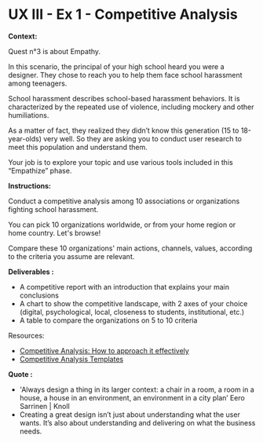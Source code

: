 # UX III - Ex 1 - Competitive Analysis

**Context:** 

Quest n°3 is about Empathy. 

In this scenario, the principal of your high school heard you were a designer. They chose to reach you to help them face school harassment among teenagers.

School harassment describes school-based harassment behaviors. It is characterized by the repeated use of violence, including mockery and other humiliations.

As a matter of fact, they realized they didn’t know this generation (15 to 18-year-olds) very well. So they are asking you to conduct user research to meet this population and understand them. 

Your job is to explore your topic and use various tools included in this “Empathize” phase.

**Instructions:** 

Conduct a competitive analysis among 10 associations or organizations fighting school harassment. 

You can pick 10 organizations worldwide, or from your home region or home country. Let's browse! 

Compare these 10 organizations' main actions, channels, values, according to the criteria you assume are relevant. 

**Deliverables :** 

- A competitive report with an introduction that explains your main conclusions
- A chart to show the competitive landscape, with 2 axes of your choice (digital, psychological, local, closeness to students, institutional, etc.)
- A table to compare the organizations on 5 to 10 criteria

Resources: 

- [Competitive Analysis: How to approach it effectively](https://uxdesign.cc/competitive-analysis-how-to-approach-it-effectively-def97d130d2c)
- [Competitive Analysis Templates](https://venngage.com/blog/competitor-analysis-template/)

**Quote :** 

- 'Always design a thing in its larger context: a chair in a room, a room in a house, a house in an environment, an environment in a city plan’ Eero Sarrinen | Knoll
- Creating a great design isn’t just about understanding what the user wants. It’s also about understanding and delivering on what the business needs.

